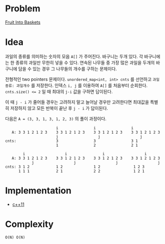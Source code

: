 # Problem

[Fruit Into Baskets](https://leetcode.com/problems/fruit-into-baskets/)

# Idea

과일의 종류를 의미하는 숫자의 모음 `A[]` 가 주어진다. 바구니는 두개
있다. 각 바구니에는 한 종류의 과일만 무한히 넣을 수 있다. 연속된
나무들 중 가장 많은 과일을 두개의 바구니에 담을 수 있는 경우 그
나무들의 개수를 구하는 문제이다.

전형적인 two pointers 문제이다. `unordered_map<int, int> cnts` 를
선언하고 `과일종류: 과일개수` 를 저장한다. 인덱스 `i, j` 를 이용하여
`A[]` 를 처음부터 순회한다. `cnts.size() <= 2` 일 때 최대의 `j-i` 값을
구하면 답이된다.

이 때 `j - i` 가 줄어들 경우는 고려하지 말고 늘어날 경우만 고려한다면
최대값을 특별히 저장하지 않고 모든 반복이 끝난 후 `j - i` 가 답이된다.

다음은 `A = (3, 3, 1, 3, 1, 2, 3)` 의 풀이 과정이다.

```
                       i                i                i
   A: 3 3 1 2 1 2 3    3 3 1 2 1 2 3    3 3 1 2 1 2 3    3 3 1 2 1 2 3
                       j                  j                  j
cnts:                  3                3                3 1
                       1                2                2 1

        i                  i                i                  i
   A: 3 3 1 2 1 2 3    3 3 1 2 1 2 3    3 3 1 2 1 2 3    3 3 1 2 1 2 3
            j                  j                  j                  j
cnts: 3 1 2            1 2              1 2               1 2 3
      1 1 1            2 1              2 2               1 2 1
```

# Implementation

* [c++11](a.cpp)

# Complexity

```
O(N) O(N)
```
